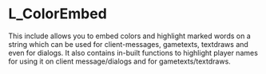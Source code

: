 L_ColorEmbed
============

This include allows you to embed colors and highlight marked words on a string which can be used for client-messages, gametexts, textdraws and even for dialogs. It also contains in-built functions to highlight player names for using it on client message/dialogs and for gametexts/textdraws.
